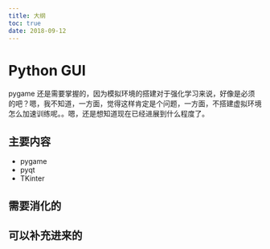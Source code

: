 ```yaml
---
title: 大纲
toc: true
date: 2018-09-12
---
```

# Python GUI

pygame 还是需要掌握的，因为模拟环境的搭建对于强化学习来说，好像是必须的吧？嗯，我不知道，一方面，觉得这样肯定是个问题，一方面，不搭建虚拟环境怎么加速训练呢。。嗯，还是想知道现在已经进展到什么程度了。


## 主要内容

- pygame
- pyqt
- TKinter



## 需要消化的



## 可以补充进来的
